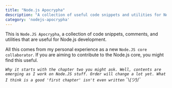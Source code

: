 ```yaml
---
title: "Node.js Apocrypha"
description: "A collection of useful code snippets and utilities for Node.js development."
category: 'nodejs-apocrypha'
---
```


This is `Node.JS Apocrypha`, a collection of code snippets, comments, and utilities that are useful for Node.js development.

All this comes from my personal experience as a new `Node.JS core collaborator`. If you are aiming to contribute to the Node.js core, you might find this useful.

_`Why it starts with the chapter two you might ask. Well, contents are emerging as I work on Node.JS stuff. Order will change a lot yet. What I think is a good 'first chapter' isn't even written`_  ¯\\_(ツ)_/¯
